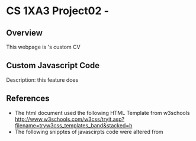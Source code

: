 # CS 1XA3 Project02 - <zhans174>

## Overview
This webpage is <Suky>'s custom CV

## Custom Javascript Code
Description: this feature does

## References
- The html document used the following HTML Template from w3schools
http://www.w3schools.com/w3css/tryit.asp?filename=tryw3css_templates_band&stacked=h
- The following snipptes of javascirpts code were altered from


